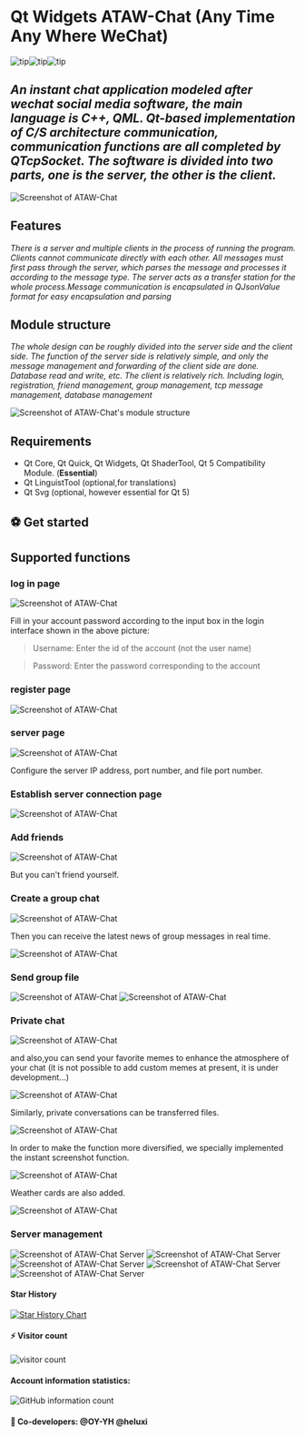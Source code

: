 # Qt Widgets ATAW-Chat (Any Time Any Where WeChat)
![tip](https://badgen.net/badge/QtWidgets/6.1.5/green?icon:bitcoin-lightning)![tip](https://badgen.net/badge/release/1.0.0/orange?icon:github)![tip](https://badgen.net/badge/Manjaro/passing/green?icon:bitcoin-lightning)
 ## ***An instant chat application modeled after wechat social media software, the main language is C++, QML. Qt-based implementation of C/S architecture communication, communication functions are all completed by QTcpSocket. The software is divided into two parts, one is the server, the other is the client.***
 ![Screenshot of ATAW-Chat](https://github.com/cherryi6081/ATAW-Chat/blob/main/doc/preview/%E5%9B%BE%E7%89%8722(%20%E9%A6%96%E9%A1%B5%E7%95%8C%E9%9D%A2).png)
 
## Features
  _There is a server and multiple clients in the process of running the program. Clients cannot communicate directly with each other. All messages must first pass through the server, which parses the message and processes it according to the message type. The server acts as a transfer station for the whole process.Message communication is encapsulated in QJsonValue format for easy encapsulation and parsing_
  
## Module structure
 _The whole design can be roughly divided into the server side and the client side. The function of the server side is relatively simple, and only the message management and forwarding of the client side are done. Database read and write, etc. The client is relatively rich. Including login, registration, friend management, group management, tcp message management, database management_
 
 ![Screenshot of ATAW-Chat's module structure](https://github.com/cherryi6081/ATAW-Chat/blob/main/doc/preview/module.png)
 
## Requirements
+ Qt Core, Qt Quick, Qt Widgets, Qt ShaderTool, Qt 5 Compatibility Module. (**Essential**)
+ Qt LinguistTool (optional,for translations)
+ Qt Svg (optional, however essential for Qt 5)
  
## ⚽ Get started

 ## Supported functions
 
 ### log in page
  ![Screenshot of ATAW-Chat](https://github.com/cherryi6081/ATAW-Chat/blob/main/doc/preview/图片1.png)
  
  Fill in your account password according to the input box in the login interface shown in the above picture:
  > Username: Enter the id of the account (not the user name)

  > Password: Enter the password corresponding to the account
### register page
   ![Screenshot of ATAW-Chat](https://github.com/cherryi6081/ATAW-Chat/blob/main/doc/preview/图片4.png)
   
### server page
   ![Screenshot of ATAW-Chat](https://github.com/cherryi6081/ATAW-Chat/blob/main/doc/preview/图片2.png)
   
   Configure the server IP address, port number, and file port number.
   
### Establish server connection page
  ![Screenshot of ATAW-Chat](https://github.com/cherryi6081/ATAW-Chat/blob/main/doc/preview/图片3.png)
  
### Add friends
  ![Screenshot of ATAW-Chat](https://github.com/cherryi6081/ATAW-Chat/blob/main/doc/preview/图片7.png)
  
  But you can't friend yourself.
  
### Create a group chat
 ![Screenshot of ATAW-Chat](https://github.com/cherryi6081/ATAW-Chat/blob/main/doc/preview/图片8.png)
 
 Then you can receive the latest news of group messages in real time.
 
![Screenshot of ATAW-Chat](https://github.com/cherryi6081/ATAW-Chat/blob/main/doc/preview/图片9.png)
    
### Send group file
 ![Screenshot of ATAW-Chat](https://github.com/cherryi6081/ATAW-Chat/blob/main/doc/preview/图片10.png)
 ![Screenshot of ATAW-Chat](https://github.com/cherryi6081/ATAW-Chat/blob/main/doc/preview/图片11.png)
 
### Private chat

![Screenshot of ATAW-Chat](https://github.com/cherryi6081/ATAW-Chat/blob/main/doc/preview/图片12.png)
 
and also,you can send your favorite memes to enhance the atmosphere of your chat (it is not possible to add custom memes at present, it is under development...)
 
 ![Screenshot of ATAW-Chat](https://github.com/cherryi6081/ATAW-Chat/blob/main/doc/preview/图片13.png)
 
Similarly, private conversations can be transferred files.

 ![Screenshot of ATAW-Chat](https://github.com/cherryi6081/ATAW-Chat/blob/main/doc/preview/图片14.png)
 
In order to make the function more diversified, we specially implemented the instant screenshot function.

![Screenshot of ATAW-Chat](https://github.com/cherryi6081/ATAW-Chat/blob/main/doc/preview/图片15.png)

Weather cards are also added.

![Screenshot of ATAW-Chat](https://github.com/cherryi6081/ATAW-Chat/blob/main/doc/preview/图片16.png)

### Server management
![Screenshot of ATAW-Chat Server](https://github.com/cherryi6081/ATAW-Chat/blob/main/doc/preview/图片17.png)
![Screenshot of ATAW-Chat Server](https://github.com/cherryi6081/ATAW-Chat/blob/main/doc/preview/图片18.png)
![Screenshot of ATAW-Chat Server](https://github.com/cherryi6081/ATAW-Chat/blob/main/doc/preview/图片19.png)
![Screenshot of ATAW-Chat Server](https://github.com/cherryi6081/ATAW-Chat/blob/main/doc/preview/图片20.png)
![Screenshot of ATAW-Chat Server](https://github.com/cherryi6081/ATAW-Chat/blob/main/doc/preview/图片21.png)

#### Star History
[![Star History Chart](https://api.star-history.com/svg?repos=cherryi6081/ATAW-Chat&type=Date)](https://star-history.com/#cherryi6081/ATAW-Chat&Date)

#### ⚡ Visitor count
![visitor count](https://profile-counter.glitch.me/ATAW-Chat/count.svg)
#### Account information statistics:
![GitHub information count](https://github-stats.ubrong.com/api?username=cherryi6081&show_icons=true)
#### 📑 Co-developers: @OY-YH @heluxi
